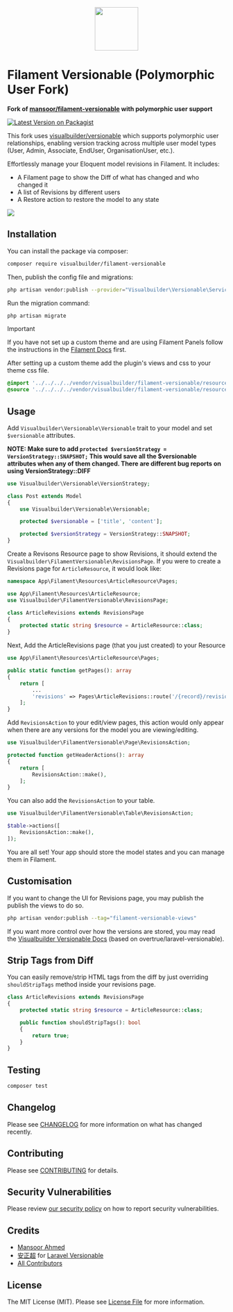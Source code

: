 <div align="center">
    <img width="100px" height="100px" src="./resources/icon.png"/>
</div>

# Filament Versionable (Polymorphic User Fork)

**Fork of [mansoor/filament-versionable](https://github.com/mansoorkhan96/filament-versionable) with polymorphic user support**

[![Latest Version on Packagist](https://img.shields.io/packagist/v/visualbuilder/filament-versionable.svg?style=flat-square)](https://packagist.org/packages/visualbuilder/filament-versionable)

This fork uses [visualbuilder/versionable](https://github.com/visualbuilder/versionable) which supports polymorphic user relationships, enabling version tracking across multiple user model types (User, Admin, Associate, EndUser, OrganisationUser, etc.).

Effortlessly manage your Eloquent model revisions in Filament. It includes:

- A Filament page to show the Diff of what has changed and who changed it
- A list of Revisions by different users
- A Restore action to restore the model to any state

![](./resources/screenshot.png)

## Installation

You can install the package via composer:

```bash
composer require visualbuilder/filament-versionable
```

Then, publish the config file and migrations:

```bash
php artisan vendor:publish --provider="Visualbuilder\Versionable\ServiceProvider"
```

Run the migration command:

```bash
php artisan migrate
```

> [!IMPORTANT]
> If you have not set up a custom theme and are using Filament Panels follow the instructions in the [Filament Docs](https://filamentphp.com/docs/4.x/styling/overview#creating-a-custom-theme) first.

After setting up a custom theme add the plugin's views and css to your theme css file.

```css
@import '../../../../vendor/visualbuilder/filament-versionable/resources/css/plugin.css';
@source '../../../../vendor/visualbuilder/filament-versionable/resources/**/*.blade.php';
```

## Usage

Add `Visualbuilder\Versionable\Versionable` trait to your model and set `$versionable` attributes.

**NOTE: Make sure to add `protected $versionStrategy = VersionStrategy::SNAPSHOT;` This would save all the $versionable attributes when any of them changed. There are different bug reports on using VersionStrategy::DIFF**

```php
use Visualbuilder\Versionable\VersionStrategy;

class Post extends Model
{
    use Visualbuilder\Versionable\Versionable;

    protected $versionable = ['title', 'content'];

    protected $versionStrategy = VersionStrategy::SNAPSHOT;
}
```

Create a Revisons Resource page to show Revisions, it should extend the `Visualbuilder\FilamentVersionable\RevisionsPage`. If you were to create a Revisions page for `ArticleResource`, it would look like:

```php
namespace App\Filament\Resources\ArticleResource\Pages;

use App\Filament\Resources\ArticleResource;
use Visualbuilder\FilamentVersionable\RevisionsPage;

class ArticleRevisions extends RevisionsPage
{
    protected static string $resource = ArticleResource::class;
}
```

Next, Add the ArticleRevisions page (that you just created) to your Resource

```php
use App\Filament\Resources\ArticleResource\Pages;

public static function getPages(): array
{
    return [
        ...
        'revisions' => Pages\ArticleRevisions::route('/{record}/revisions'),
    ];
}
```

Add `RevisionsAction` to your edit/view pages, this action would only appear when there are any versions for the model you are viewing/editing.

```php
use Visualbuilder\FilamentVersionable\Page\RevisionsAction;

protected function getHeaderActions(): array
{
    return [
        RevisionsAction::make(),
    ];
}
```

You can also add the `RevisionsAction` to your table.

```php
use Visualbuilder\FilamentVersionable\Table\RevisionsAction;

$table->actions([
    RevisionsAction::make(),
]);
```

You are all set! Your app should store the model states and you can manage them in Filament.

## Customisation

If you want to change the UI for Revisions page, you may publish the publish the views to do so.

```bash
php artisan vendor:publish --tag="filament-versionable-views"
```

If you want more control over how the versions are stored, you may read the [Visualbuilder Versionable Docs](https://github.com/visualbuilder/versionable) (based on overtrue/laravel-versionable).

## Strip Tags from Diff

You can easily remove/strip HTML tags from the diff by just overriding `shouldStripTags` method inside your revisions page.

```php
class ArticleRevisions extends RevisionsPage
{
    protected static string $resource = ArticleResource::class;

    public function shouldStripTags(): bool
    {
        return true;
    }
}
```

## Testing

```bash
composer test
```

## Changelog

Please see [CHANGELOG](CHANGELOG.md) for more information on what has changed recently.

## Contributing

Please see [CONTRIBUTING](.github/CONTRIBUTING.md) for details.

## Security Vulnerabilities

Please review [our security policy](../../security/policy) on how to report security vulnerabilities.

## Credits

- [Mansoor Ahmed](https://github.com/mansoorkhan96)
- [安正超](https://github.com/overtrue) for [Laravel Versionable](https://github.com/overtrue/laravel-versionable)
- [All Contributors](../../contributors)

## License

The MIT License (MIT). Please see [License File](LICENSE.md) for more information.
